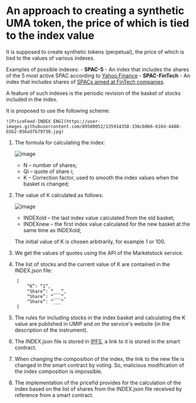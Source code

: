 # An approach to creating a synthetic UMA token, the price of which is tied to the index value

It is supposed to create synthetic tokens (perpetual), the price of which is tied to the values of various indexes. 

Examples of possible indexes:
	- **SPAC-5** - An index that includes the shares of the 5 most active SPAC according to [Yahoo.Finance](https://finance.yahoo.com/u/yahoo-finance/watchlists/most-active-spacs)
	- **SPAC-FinTech** - An index that includes shares of [SPACs aimed at FinTech companies](https://spactrack.net/activespacs/).

A feature of such indexes is the periodic revision of the basket of stocks included in the index.

It is proposed to use the following scheme:

	![PriceFeed-INDEX ENG](https://user-images.githubusercontent.com/89580052/135914358-336cb066-616d-4488-b5b2-856a5fb79730.jpg)

1)	The formula for calculating the index:
	
	![image](https://user-images.githubusercontent.com/89580052/135917756-45d46434-b907-40b6-806f-22424b99a9d1.png)
	* N – number of shares;
	* Qi – quote of share i;
	* K – Correction factor, used to smooth the index values when the basket is changed;

2)	The value of K calculated as follows:

	![image](https://user-images.githubusercontent.com/89580052/135917866-e6c08c48-ed08-4359-8bf4-ef46232d7508.png)
	* INDEXold – the last index value calculated from the old basket;
	* INDEXnew – the first index value calculated for the new basket at the same time as INDEXold;

	The initial value of K is chosen arbitrarily, for example 1 or 100.

3)	We get the values of quotes using the API of the Marketstock service.

4)	The list of stocks and the current value of K are contained in the INDEX.json file:

```
	[
		“K”: “1”,	
		“Share”: “___”,	
		“Share”: “___”,	
		“Share”: “___”	
	]
```

5)	The rules for including stocks in the index basket and calculating the K value are published in UMIP and on the service's website (in the description of the instrument).

6)	The INDEX.json file is stored in [IPFS](https://www.pinata.cloud/), a link to it is stored in the smart contract.

7)	When changing the composition of the index, the link to the new file is changed in the smart contract by voting. So, malicious modification of the index composition is impossible.

8)	The implementation of the pricefid provides for the calculation of the index based on the list of shares from the INDEX.json file received by reference from a smart contract.

